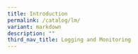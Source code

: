 ```yaml
---
title: Introduction
permalink: /catalog/lm/
variant: markdown
description: ""
third_nav_title: Logging and Monitoring
---
```

